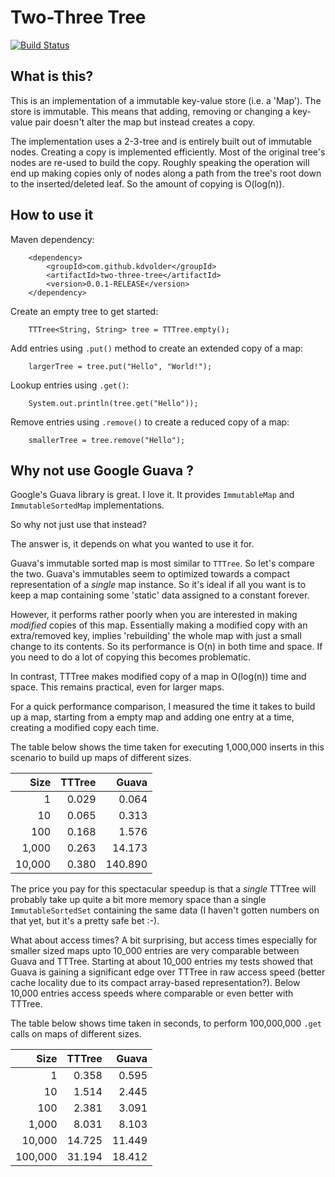 Two-Three Tree
==============

[![Build Status](https://travis-ci.org/kdvolder/two-three-tree.svg?branch=master)](https://travis-ci.org/kdvolder/two-three-tree)

What is this?
-------------

This is an implementation of a immutable key-value store (i.e. a 'Map').
The store is immutable. This means that adding, removing or
changing a key-value pair doesn't alter the map but instead 
creates a copy.

The implementation uses a 2-3-tree and is entirely built
out of immutable nodes. Creating a copy is implemented 
efficiently. Most of the original tree's nodes are re-used to 
build the copy. Roughly speaking the operation will end up 
making copies only of nodes along a path from the tree's root 
down to the inserted/deleted leaf. So the amount of copying 
is O(log(n)).

How to use it
-------------

Maven dependency:

		<dependency>
			<groupId>com.github.kdvolder</groupId>
			<artifactId>two-three-tree</artifactId>
			<version>0.0.1-RELEASE</version>
		</dependency>

Create an empty tree to get started:

		TTTree<String, String> tree = TTTree.empty();

Add entries using `.put()` method to create an extended copy of a map:

		largerTree = tree.put("Hello", "World!");
		
Lookup entries using `.get()`:

		System.out.println(tree.get("Hello"));
		
Remove entries using `.remove()` to create a reduced copy of a map: 

		smallerTree = tree.remove("Hello");
		
Why not use Google Guava ?
--------------------------

Google's Guava library is great. I love it. It 
provides `ImmutableMap` and `ImmutableSortedMap` 
implementations. 

So why not just use that instead?

The answer is, it depends on what you wanted to use it for.

Guava's immutable sorted map is most similar to `TTTree`.
So let's compare the two. Guava's immutables seem to optimized 
towards a compact representation of a *single* map instance. So 
it's ideal if all you want is to keep a map containing some 'static' 
data assigned to a constant forever. 

However, it performs rather poorly when you are interested 
in making *modified* copies of this map. Essentially making a
modified copy with an extra/removed key, implies 'rebuilding' 
the whole map with just a small change to its contents. So 
its performance is O(n) in both time and space. If you need to
do a lot of copying this becomes problematic.

In contrast, TTTree makes modified copy of a map in O(log(n))
time and space. This remains practical, even for larger maps.

For a quick performance comparison, I measured the time it takes
to build up a map, starting from a empty map and adding
one entry at a time, creating a modified copy each time. 

The table below shows the time taken for executing 1,000,000
inserts in this scenario to build up maps of different sizes.

|    Size | TTTree |    Guava |
|--------:|-------:|---------:|
|       1 |  0.029 |    0.064 |
|      10 |  0.065 |    0.313 |
|     100 |  0.168 |    1.576 |
|   1,000 |  0.263 |   14.173 |
|  10,000 |  0.380 |  140.890 |

The price you pay for this spectacular speedup is that a *single* 
TTTree will probably take up quite a bit more memory space than a single
`ImmutableSortedSet` containing the same data (I haven't gotten 
numbers on that yet, but it's a pretty safe bet :-).

What about access times? A bit surprising, but access times especially for 
smaller sized maps upto 10_000 entries are very comparable between Guava and 
TTTree. Starting at about 10_000 entries my tests showed that Guava is gaining 
a significant edge over TTTree in raw access speed (better cache 
locality due to its compact array-based representation?). Below 10,000 entries
access speeds where comparable or even better with TTTree.

The table below shows time taken in seconds, to perform 100,000,000 
`.get` calls on maps of different sizes.

|    Size | TTTree |    Guava |
|--------:|-------:|---------:|
|       1 |  0.358 |    0.595 |
|      10 |  1.514 |    2.445 |
|     100 |  2.381 |    3.091 |
|   1,000 |  8.031 |    8.103 |
|  10,000 | 14.725 |   11.449 |
| 100,000 | 31.194 |   18.412 |

